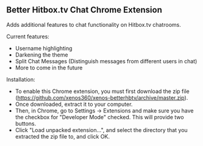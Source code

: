 Better Hitbox.tv Chat Chrome Extension
--------------------------------------
Adds additional features to chat functionality on Hitbox.tv chatrooms.

Current features:
 - Username highlighting
 - Darkening the theme
 - Split Chat Messages (Distinguish messages from different users in chat)
 - More to come in the future


Installation:
 - To enable this Chrome extension, you must first download the zip file (https://github.com/xenos360/xenos-betterhbtv/archive/master.zip).
 - Once downloaded, extract it to your computer.
 - Then, in Chrome, go to Settings -> Extensions and make sure you have the checkbox for "Developer Mode" checked. This will provide two buttons.
 - Click "Load unpacked extension...", and select the directory that you extracted the zip file to, and click OK.

